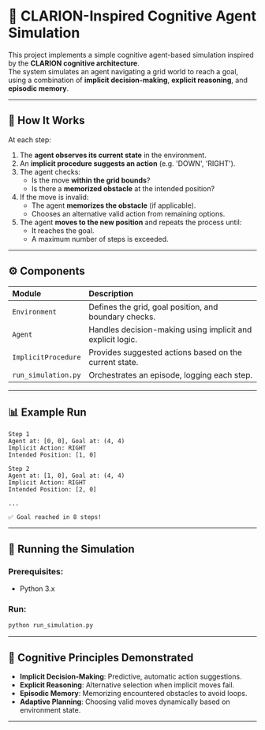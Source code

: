 # 🧠 CLARION-Inspired Cognitive Agent Simulation

This project implements a simple cognitive agent-based simulation inspired by the **CLARION cognitive architecture**.  
The system simulates an agent navigating a grid world to reach a goal, using a combination of **implicit decision-making**, **explicit reasoning**, and **episodic memory**.

---

## 🎯 How It Works

At each step:
1. The **agent observes its current state** in the environment.
2. An **implicit procedure suggests an action** (e.g. 'DOWN', 'RIGHT').
3. The agent checks:
   - Is the move **within the grid bounds**?
   - Is there a **memorized obstacle** at the intended position?
4. If the move is invalid:
   - The agent **memorizes the obstacle** (if applicable).
   - Chooses an alternative valid action from remaining options.
5. The agent **moves to the new position** and repeats the process until:
   - It reaches the goal.
   - A maximum number of steps is exceeded.

---

## ⚙️ Components

| Module             | Description                                              |
|:------------------|:---------------------------------------------------------|
| `Environment`      | Defines the grid, goal position, and boundary checks.     |
| `Agent`            | Handles decision-making using implicit and explicit logic.|
| `ImplicitProcedure`| Provides suggested actions based on the current state.    |
| `run_simulation.py`| Orchestrates an episode, logging each step.               |

---

## 📊 Example Run

```
Step 1
Agent at: [0, 0], Goal at: (4, 4)
Implicit Action: RIGHT
Intended Position: [1, 0]

Step 2
Agent at: [1, 0], Goal at: (4, 4)
Implicit Action: RIGHT
Intended Position: [2, 0]

...

✅ Goal reached in 8 steps!
```

---

## 🚀 Running the Simulation

### Prerequisites:
- Python 3.x

### Run:
```bash
python run_simulation.py
```

---

## 📖 Cognitive Principles Demonstrated

- **Implicit Decision-Making**: Predictive, automatic action suggestions.
- **Explicit Reasoning**: Alternative selection when implicit moves fail.
- **Episodic Memory**: Memorizing encountered obstacles to avoid loops.
- **Adaptive Planning**: Choosing valid moves dynamically based on environment state.

---
